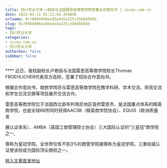 ```yaml
---
title: 四川农业大学->我校与法国雷恩高等商学院签署合作意向书 | sicau.com.cn
date: 2022-03-11 01:21:54.354036
urlname: 0c78984996ac85eda5a225c35668568b
slug: 0c78984996ac85eda5a225c35668568b
tags: 
- 四川农业大学
categories:
- sicau.com.cn
- 四川农业大学
authorbox: false
sidebar: false
---
```

**** 近日，我校副校长卢艳丽与法国雷恩高等商学院校长Thomas FROEHLICHER代表双方高校，签署了校际合作意向书。  

根据合作意向书，商旅学院将与雷恩高等商学院在教学科研、学术交流、师资交流和学生交流交换等项目展开交流合作。

雷恩高等商学院位于法国西北部布列塔尼地区首府雷恩市，是法国重点体系的精英商学院，也是全球66所同时获得AACSB（精英商学院协会）、EQUIS（欧洲质量发
<!--more-->
展认证体系）、AMBA（英国工商管理硕士协会）三大国际认证的“三皇冠”商学院之一,

尊称为皇冠学院。全世界仅有不到3%的商管学院被尊称为皇冠学院，三重权威认证使该校成为国际顶尖商校之一。



[转入文章首发地址](https://news.sicau.edu.cn/info/1078/66931.htm)